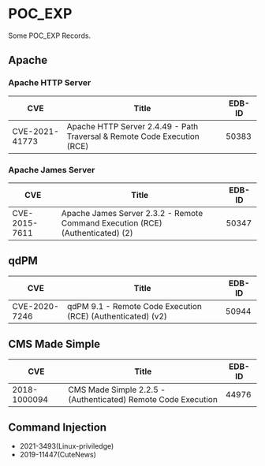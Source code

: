 # POC_EXP

Some POC_EXP Records.

## Apache

### Apache HTTP Server

|CVE|Title|EDB-ID|
|---|-----|------|
|CVE-2021-41773|Apache HTTP Server 2.4.49 - Path Traversal & Remote Code Execution (RCE)|50383|

### Apache James Server

|CVE|Title|EDB-ID|
|---|-----|------|
|CVE-2015-7611|Apache James Server 2.3.2 - Remote Command Execution (RCE) (Authenticated) (2)|50347|

## qdPM

|CVE|Title|EDB-ID|
|---|-----|------|
|CVE-2020-7246|qdPM 9.1 - Remote Code Execution (RCE) (Authenticated) (v2)|50944|

## CMS Made Simple

|CVE|Title|EDB-ID|
|---|-----|------|
|2018-1000094|CMS Made Simple 2.2.5 - (Authenticated) Remote Code Execution|44976|

## Command Injection

- 2021-3493(Linux-priviledge)
- 2019-11447(CuteNews)
